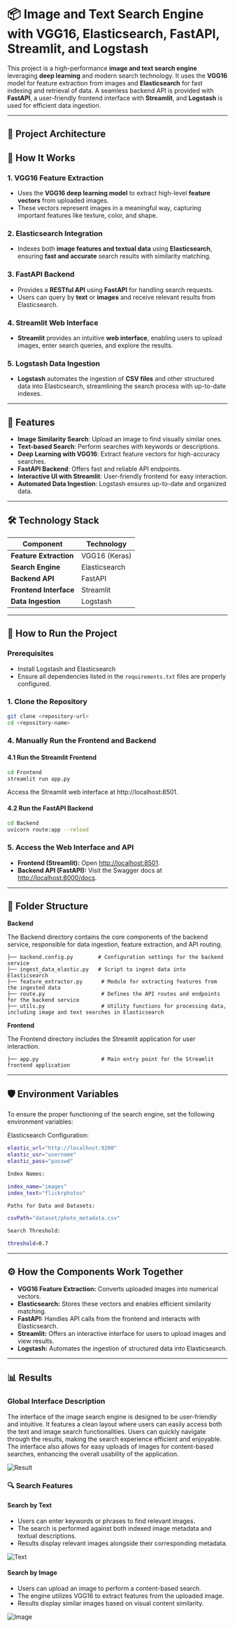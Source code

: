 
# 📦 Image and Text Search Engine with VGG16, Elasticsearch, FastAPI, Streamlit, and Logstash

This project is a high-performance **image and text search engine** leveraging **deep learning** and modern search technology. It uses the **VGG16** model for feature extraction from images and **Elasticsearch** for fast indexing and retrieval of data. A seamless backend API is provided with **FastAPI**, a user-friendly frontend interface with **Streamlit**, and **Logstash** is used for efficient data ingestion.

---

## 📂 **Project Architecture**


## 🚀 **How It Works**

### 1. **VGG16 Feature Extraction**  
- Uses the **VGG16 deep learning model** to extract high-level **feature vectors** from uploaded images.  
- These vectors represent images in a meaningful way, capturing important features like texture, color, and shape.

### 2. **Elasticsearch Integration**  
- Indexes both **image features and textual data** using **Elasticsearch**, ensuring **fast and accurate** search results with similarity matching. 

### 3. **FastAPI Backend**  
- Provides a **RESTful API** using **FastAPI** for handling search requests.  
- Users can query by **text** or **images** and receive relevant results from Elasticsearch.

### 4. **Streamlit Web Interface**  
- **Streamlit** provides an intuitive **web interface**, enabling users to upload images, enter search queries, and explore the results. 

### 5. **Logstash Data Ingestion**  
- **Logstash** automates the ingestion of **CSV files** and other structured data into Elasticsearch, streamlining the search process with up-to-date indexes.

---

## 📸 **Features**

- **Image Similarity Search**: Upload an image to find visually similar ones.
- **Text-based Search**: Perform searches with keywords or descriptions.
- **Deep Learning with VGG16**: Extract feature vectors for high-accuracy searches.
- **FastAPI Backend**: Offers fast and reliable API endpoints.
- **Interactive UI with Streamlit**: User-friendly frontend for easy interaction.
- **Automated Data Ingestion**: Logstash ensures up-to-date and organized data.

---

## 🛠️ **Technology Stack**

| Component         | Technology    |
|-------------------|---------------|
| **Feature Extraction** | VGG16 (Keras) |
| **Search Engine**     | Elasticsearch |
| **Backend API**       | FastAPI       |
| **Frontend Interface**| Streamlit     |
| **Data Ingestion**    | Logstash      |

---


## 🔧 **How to Run the Project**

### Prerequisites  
- Install Logstash and Elasticsearch
- Ensure all dependencies listed in the `requirements.txt` files are properly configured.

### 1. **Clone the Repository**

```bash
git clone <repository-url>
cd <repository-name>

```
### 4. **Manually Run the Frontend and Backend** 
#### 4.1 Run the Streamlit Frontend
```bash
cd Frontend
streamlit run app.py
```
Access the Streamlit web interface at http://localhost:8501.

#### 4.2 Run the FastAPI Backend
```bash
cd Backend
uvicorn route:app --reload
```

### 5. **Access the Web Interface and API**  
- **Frontend (Streamlit):** Open [http://localhost:8501](http://localhost:8501).  
- **Backend API (FastAPI):** Visit the Swagger docs at [http://localhost:8000/docs](http://localhost:8000/docs).

---

## 📂 **Folder Structure**

**Backend**

The Backend directory contains the core components of the backend service, responsible for data ingestion, feature extraction, and API routing.


```
├── backend.config.py        # Configuration settings for the backend service
├── ingest_data_elastic.py   # Script to ingest data into Elasticsearch
├── feature_extractor.py      # Module for extracting features from the ingested data
├── route.py                  # Defines the API routes and endpoints for the backend service
├── utils.py                  # Utility functions for processing data, including image and text searches in Elasticsearch               
```
**Frontend**

The Frontend directory includes the Streamlit application for user interaction.

```
├── app.py                    # Main entry point for the Streamlit frontend application
```
---

## 🛡️ **Environment Variables** 
To ensure the proper functioning of the search engine, set the following environment variables:

Elasticsearch Configuration:

```bash
elastic_url="http://localhost:9200"
elastic_usr="username"
elastic_pass="passwd"

Index Names:

index_name="images"
index_text="flickrphotos"

Paths for Data and Datasets:

csvPath="dataset/photo_metadata.csv"

Search Threshold:

threshold=0.7
```
---
## ⚙️ **How the Components Work Together**

- **VGG16 Feature Extraction:** Converts uploaded images into numerical vectors.  
- **Elasticsearch:** Stores these vectors and enables efficient similarity matching.  
- **FastAPI:** Handles API calls from the frontend and interacts with Elasticsearch.  
- **Streamlit:** Offers an interactive interface for users to upload images and view results.  
- **Logstash:** Automates the ingestion of structured data into Elasticsearch.

---
## 📊 Results
### Global Interface Description
The interface of the image search engine is designed to be user-friendly and intuitive. It features a clean layout where users can easily access both the text and image search functionalities. Users can quickly navigate through the results, making the search experience efficient and enjoyable. The interface also allows for easy uploads of images for content-based searches, enhancing the overall usability of the application.

![Result](Images/interface.PNG)

### 🔍 Search Features

#### Search by Text
- Users can enter keywords or phrases to find relevant images.
- The search is performed against both indexed image metadata and textual descriptions.
- Results display relevant images alongside their corresponding metadata.

![Text](Images/text.PNG)
#### Search by Image
- Users can upload an image to perform a content-based search.
- The engine utilizes VGG16 to extract features from the uploaded image.
- Results display similar images based on visual content similarity.

![Image](Images/image.PNG)
